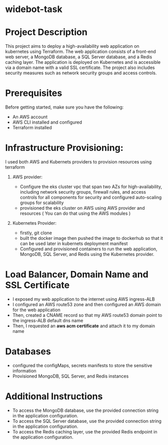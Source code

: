 # widebot-task
# Project Description
This project aims to deploy a high-availability web application on kubernetes using Terraform. The web application consists of a front-end web server, a MongoDB database, a SQL Server database, and a Redis caching layer. The application is deployed on Kubernetes and is accessible via a domain name with a valid SSL certificate. The project also includes security measures such as network security groups and access controls.

# Prerequisites
Before getting started, make sure you have the following:

* An AWS account
* AWS CLI installed and configured
* Terraform installed

# Infrastructure Provisioning:
I used both AWS and Kubernets providers to provision resources using terraform
1. AWS provider:
    * Configure the eks cluster vpc that span two AZs for high-availability, including network security groups, firewall rules, and access controls for all components for         security and configured auto-scaling groups for scalability
    * provisioned the eks cluster on AWS using AWS provider and resources ( You can do that using the AWS modules )

2. Kubernetes Provider:
    * firstly, git clone <my-app-code>
    * built the docker image then pushed the image to dockerhub so that it can be used later in kubernets deployment manifest
    * Configured and provisioned containers to run the web application, MongoDB, SQL Server, and Redis using the Kubernetes provider.

# Load Balancer, Domain Name and SSL Certificate
* I exposed my web application to the internet using AWS ingress-ALB
* I configured an AWS route53 zone and then configured an AWS domain for the web application
* Then, created a CNAME record so that my AWS route53 domain point to the ingress-ALB default dns name
* Then, I requested an **aws acm certificate** and attach it to my domain name 

# Databases
* configured the configMaps, secrets manifests to store the sensitive information
* Provisioned MongoDB, SQL Server, and Redis instances

# Additional Instructions
* To access the MongoDB database, use the provided connection string in the application configuration.
* To access the SQL Server database, use the provided connection string in the application configuration.
* To access the Redis caching layer, use the provided Redis endpoint in the application configuration.
